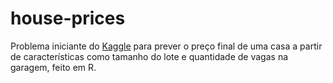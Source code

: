 # house-prices
Problema iniciante do [Kaggle](https://www.kaggle.com/c/house-prices-advanced-regression-techniques/overview) para prever o preço final de uma casa a partir de características como tamanho do lote e quantidade de vagas na garagem, feito em R.
